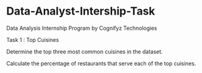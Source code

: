 # Data-Analyst-Intership-Task
Data Analysis Internship Program by Cognifyz Technologies 


Task 1 : Top Cuisines

Determine the top three most common cuisines in the dataset.

Calculate the percentage of restaurants that serve each of the top cuisines.
